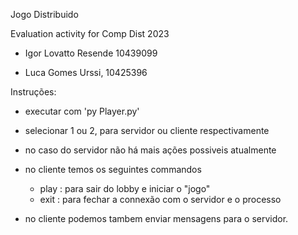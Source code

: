 
Jogo Distribuido

Evaluation activity for Comp Dist 2023

- Igor Lovatto Resende 10439099

- Luca Gomes Urssi, 10425396

Instruções:
- executar com 'py Player.py'
- selecionar 1 ou 2, para servidor ou cliente respectivamente

- no caso do servidor não há mais ações possiveis atualmente

- no cliente temos os seguintes commandos
	- play : para sair do lobby e iniciar o "jogo"
	- exit : para fechar a connexão com o servidor e o processo

- no cliente podemos tambem enviar mensagens para o servidor.
